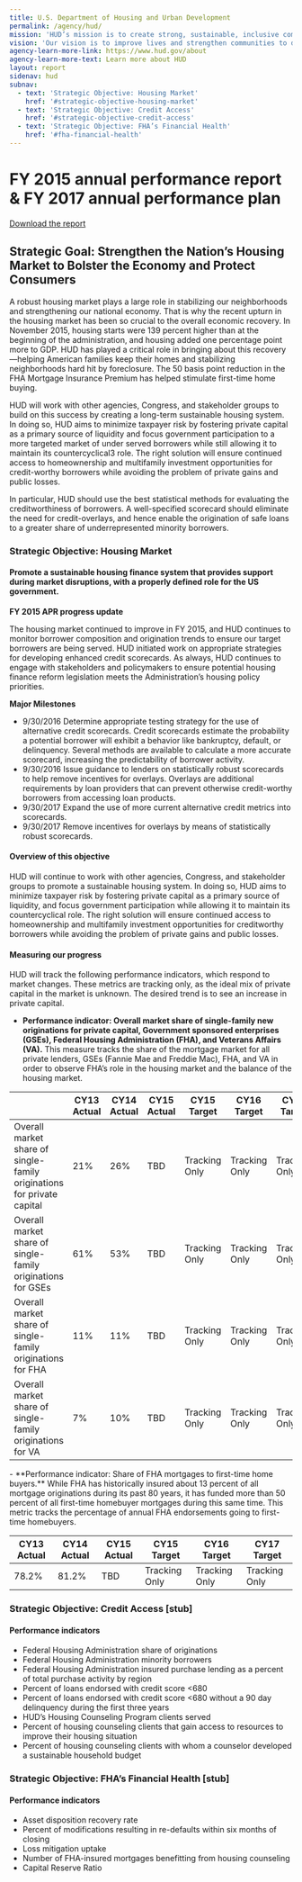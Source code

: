 ```yaml
---
title: U.S. Department of Housing and Urban Development
permalink: /agency/hud/
mission: 'HUD’s mission is to create strong, sustainable, inclusive communities and quality, affordable homes for all.'
vision: 'Our vision is to improve lives and strengthen communities to deliver on America’s dreams.'
agency-learn-more-link: https://www.hud.gov/about
agency-learn-more-text: Learn more about HUD
layout: report
sidenav: hud
subnav:
  - text: 'Strategic Objective: Housing Market'
    href: '#strategic-objective-housing-market'
  - text: 'Strategic Objective: Credit Access'
    href: '#strategic-objective-credit-access'
  - text: 'Strategic Objective: FHA’s Financial Health'
    href: '#fha-financial-health'
---
```

# FY 2015 annual performance report & FY 2017 annual performance plan
[Download the report](https://www.hud.gov/sites/documents/2017_APP_2015_APR_FINAL.PDF)

## Strategic Goal: Strengthen the Nation’s Housing Market to Bolster the Economy and Protect Consumers
A robust housing market plays a large role in stabilizing our neighborhoods and
strengthening our national economy. That is why the recent upturn in the housing
market has been so crucial to the overall economic recovery. In November 2015,
housing starts were 139 percent higher than at the beginning of the administration,
and housing added one percentage point more to GDP. HUD has played a critical
role in bringing about this recovery—helping American families keep their homes
and stabilizing neighborhoods hard hit by foreclosure. The 50 basis point reduction
in the FHA Mortgage Insurance Premium has helped stimulate first-time home
buying.

HUD will work with other agencies, Congress, and stakeholder groups to build on
this success by creating a long-term sustainable housing system. In doing so, HUD
aims to minimize taxpayer risk by fostering private capital as a primary source of
liquidity and focus government participation to a more targeted market of under
served borrowers while still allowing it to maintain its countercyclical3 role. The right
solution will ensure continued access to homeownership and multifamily investment
opportunities for credit-worthy borrowers while avoiding the problem of private
gains and public losses.

In particular, HUD should use the best statistical methods for evaluating the creditworthiness
of borrowers. A well-specified scorecard should eliminate the need for
credit-overlays, and hence enable the origination of safe loans to a greater share of
underrepresented minority borrowers.

### Strategic Objective: Housing Market
#### Promote a sustainable housing finance system that provides support during market disruptions, with a properly defined role for the US government.
<section class="usa-alert usa-alert-info">
<div class="usa-alert-body">
<strong>FY 2015 APR progress update</strong>

<p>The housing market continued to improve in FY 2015, and HUD continues to monitor borrower
composition and origination trends to ensure our target borrowers are being served. HUD initiated work
on appropriate strategies for developing enhanced credit scorecards. As always, HUD continues to engage
with stakeholders and policymakers to ensure potential housing finance reform legislation meets the
Administration’s housing policy priorities.</p>
<strong>Major Milestones</strong>
<ul>
<li>9/30/2016 Determine appropriate testing strategy for the use of alternative credit scorecards.
Credit scorecards estimate the probability a potential borrower will exhibit a behavior like
bankruptcy, default, or delinquency. Several methods are available to calculate a more
accurate scorecard, increasing the predictability of borrower activity.</li>
<li>9/30/2016 Issue guidance to lenders on statistically robust scorecards to help remove incentives
for overlays. Overlays are additional requirements by loan providers that can prevent
otherwise credit-worthy borrowers from accessing loan products.</li>
<li>9/30/2017 Expand the use of more current alternative credit metrics into scorecards.</li>
<li>9/30/2017 Remove incentives for overlays by means of statistically robust scorecards.</li>
</ul>
</div>
</section>

#### Overview of this objective
HUD will continue to work with other agencies, Congress, and stakeholder groups to promote a sustainable
housing system. In doing so, HUD aims to minimize taxpayer risk by fostering private capital as a primary
source of liquidity, and focus government participation while allowing it to maintain its countercyclical
role. The right solution will ensure continued access to homeownership and multifamily investment
opportunities for creditworthy borrowers while avoiding the problem of private gains and public losses.

#### Measuring our progress
HUD will track the following performance indicators, which respond to market changes. These metrics are
tracking only, as the ideal mix of private capital in the market is unknown. The desired trend is to see an
increase in private capital.

- **Performance indicator: Overall market share of single-family new originations for private capital, Government sponsored
enterprises (GSEs), Federal Housing Administration (FHA), and Veterans Affairs (VA).** This measure tracks the share of the mortgage market for all private lenders, GSEs (Fannie Mae and Freddie Mac), FHA, and VA in order to observe FHA’s role in the housing market and the balance of the housing market.
<table>
<thead>
<th></th>
<th>CY13 Actual</th>
<th>CY14 Actual</th>
<th>CY15 Actual</th>
<th>CY15 Target</th>
<th>CY16 Target</th>
<th>CY17 Target</th>
</thead>
<tbody>
<tr>
<td>Overall market share of single-family
originations for private capital</td>
<td>21%</td>
<td>26%</td>
<td>TBD</td>
<td>Tracking Only</td>
<td>Tracking Only</td>
<td>Tracking Only</td>
</tr>
<tr>
<td>Overall market share of single-family
originations for GSEs</td>
<td>61%</td>
<td>53%</td>
<td>TBD</td>
<td>Tracking Only</td>
<td>Tracking Only</td>
<td>Tracking Only</td>
</tr>
<tr>
<td>Overall market share of single-family
originations for FHA</td>
<td>11%</td>
<td>11%</td>
<td>TBD</td>
<td>Tracking Only</td>
<td>Tracking Only</td>
<td>Tracking Only</td>
</tr>
<tr>
<td>Overall market share of single-family
originations for VA</td>
<td>7%</td>
<td>10%</td>
<td>TBD</td>
<td>Tracking Only</td>
<td>Tracking Only</td>
<td>Tracking Only</td>
</tr>
</tbody>
</table>
- **Performance indicator: Share of FHA mortgages to first-time home buyers.** While FHA has historically insured about 13
percent of all mortgage originations during its past 80 years, it has funded more than 50 percent
of all first-time homebuyer mortgages during this same time. This metric tracks the percentage of
annual FHA endorsements going to first-time homebuyers.
<table>
<thead>
<th>CY13 Actual</th>
<th>CY14 Actual</th>
<th>CY15 Actual</th>
<th>CY15 Target</th>
<th>CY16 Target</th>
<th>CY17 Target</th>
</thead>
<tbody>
<tr>
<td>78.2%</td>
<td>81.2%</td>
<td>TBD</td>
<td>Tracking Only</td>
<td>Tracking Only</td>
<td>Tracking Only</td>
</tr>
</tbody>
</table>

### Strategic Objective: Credit Access [stub]
#### Performance indicators
- Federal Housing Administration share of originations
- Federal Housing Administration minority borrowers
-  Federal Housing Administration insured purchase lending as a percent of total purchase activity
by region
-  Percent of loans endorsed with credit score <680
-  Percent of loans endorsed with credit score <680 without a 90 day delinquency during the first
three years
-  HUD’s Housing Counseling Program clients served
-  Percent of housing counseling clients that gain access to resources to improve their housing
situation
- Percent of housing counseling clients with whom a counselor developed a sustainable household budget

### Strategic Objective: FHA’s Financial Health [stub]
#### Performance indicators
- Asset disposition recovery rate
- Percent of modifications resulting in re-defaults within six months of closing
- Loss mitigation uptake
- Number of FHA-insured mortgages benefitting from housing counseling
- Capital Reserve Ratio

